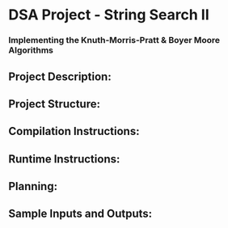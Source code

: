 # DSA Project - String Search II
### Implementing the Knuth-Morris-Pratt & Boyer Moore Algorithms
## Project Description:
## Project Structure:
## Compilation Instructions: 
## Runtime Instructions:
## Planning: 
## Sample Inputs and Outputs:
